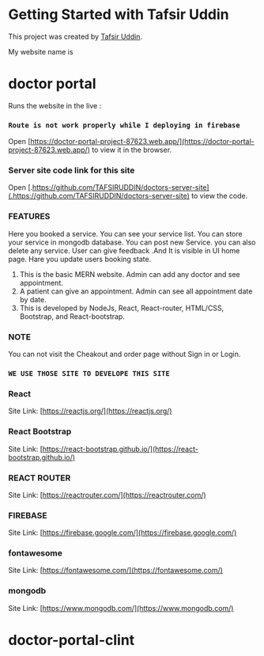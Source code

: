 # Getting Started with Tafsir Uddin

This project was created by [Tafsir Uddin](https://www.facebook.com/profile.php?id=100008669771700).

My website name is
# doctor portal

Runs the website in the live :
### `Route is not work properly while I deploying in firebase`
Open [https://doctor-portal-project-87623.web.app/](https://doctor-portal-project-87623.web.app/) to view it in the browser.

### Server site code link for this site

Open [.https://github.com/TAFSIRUDDIN/doctors-server-site](.https://github.com/TAFSIRUDDIN/doctors-server-site) to view the code.


### FEATURES

Here you booked a service. You can see your service list. You can store your service in mongodb database. You can post new Service. you can also delete any service.
User can give feedback .And It is visible in UI home page. 
Hare you update users booking state.


1. This is the basic MERN website. Admin can add any doctor and see appointment.
2. A patient can give an appointment. Admin can see all appointment date by date.
3. This is developed by NodeJs, React, React-router, HTML/CSS, Bootstrap, and React-bootstrap.



### NOTE
You can not visit the Cheakout and order page without Sign in or Login.


### `WE USE THOSE SITE TO DEVELOPE THIS SITE `


### React

Site Link: [https://reactjs.org/](https://reactjs.org/)

### React Bootstrap

Site Link: [https://react-bootstrap.github.io/](https://react-bootstrap.github.io/)

### REACT ROUTER

Site Link: [https://reactrouter.com/](https://reactrouter.com/)

### FIREBASE

Site Link: [https://firebase.google.com/](https://firebase.google.com/)
### fontawesome

Site Link: [https://fontawesome.com/](https://fontawesome.com/)
### mongodb

Site Link: [https://www.mongodb.com/](https://www.mongodb.com/)



# doctor-portal-clint
